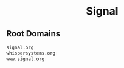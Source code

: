 


<h1 align="center">Signal</h1>  


## Root Domains


```html
signal.org
whispersystems.org
www.signal.org
```  

<br>
